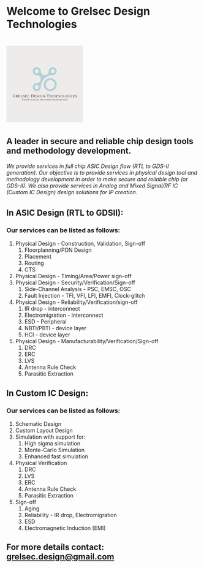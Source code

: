 # Welcome to Grelsec Design Technologies
# ![alt text align="right" width="100%"](https://github.com/grelsec-design/grelsec-design.github.io/blob/main/logo.jpg?raw=true)
## A leader in secure and reliable chip design tools and methodology development.


###### We provide services in full chip ASIC Design flow (RTL to GDS-II generation). Our objective is to provide services in physical design tool and methodology development in order to make secure and reliable chip (or GDS-II). We also provide services in Analog and Mixed Signal/RF IC (Custom IC Design) design solutions for IP creation.
## In ASIC Design (RTL to GDSII):
### Our services can be listed as follows:
1. Physical Design -  Construction, Validation, Sign-off
    1. Floorplanning/PDN Design
    2. Placement
    3. Routing
    4. CTS
2. Physical Design - Timing/Area/Power sign-off
3. Physical Design - Security/Verification/Sign-off
    1. Side-Channel Analysis - PSC, EMSC, OSC
    2. Fault Injection - TFI, VFI, LFI, EMFI, Clock-glitch
4. Physical Design - Reliability/Verification/sign-off
    1. IR drop - interconnect
    2. Electromigration - interconnect
    3. ESD - Peripheral
    4. NBTI/PBTI - device layer
    5. HCI - device layer
5. Physical Design - Manufacturability/Verification/Sign-off
    1. DRC
    2. ERC
    3. LVS
    4. Antenna Rule Check
    5. Parasitic Extraction
  
## In Custom IC Design:
### Our services can be listed as follows:
1. Schematic Design
2. Custom Layout Design
3. Simulation with support for:
   1. High sigma simulation
   2. Monte-Carlo Simulation
   3. Enhanced fast simulation
5. Physical Verification
   1. DRC
   2. LVS
   3. ERC
   4. Antenna Rule Check
   5. Parasitic Extraction
6. Sign-off
    1. Aging
    2. Reliability - IR drop, Electromigration
    3. ESD
    4. Electromagnetic Induction (EMI)


## For more details contact: grelsec.design@gmail.com










